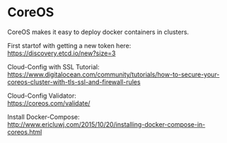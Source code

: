 # CoreOS
CoreOS makes it easy to deploy docker containers in clusters.

First startof with getting a new token here:  
https://discovery.etcd.io/new?size=3

Cloud-Config with SSL Tutorial:
https://www.digitalocean.com/community/tutorials/how-to-secure-your-coreos-cluster-with-tls-ssl-and-firewall-rules

Cloud-Config Validator:  
https://coreos.com/validate/

Install Docker-Compose:  
http://www.ericluwj.com/2015/10/20/installing-docker-compose-in-coreos.html



